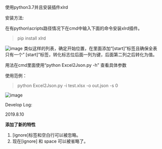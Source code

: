使用python3.7并且安装插件xlrd

安装方法:

在有python\scripts路径情况下在cmd中输入下面的命令安装xlrd插件。

>pip install xlrd

![image](/Temp/1.png)
类似这样的列表，确定开始位置，在里面添加“[start]”标签且确保全表只有一个” [start]”标签，转化标志位后面一列为键，后面第二列之后转化为值。

用法在cmd里面使用“python Excel2Json.py -h” 查看具体参数

使用范例：

>python Excel2Json.py -i test.xlsx -o out.json -s 0

![image](/Temp/2.png)

Develop Log:

2019.8.10

**添加了新的特性**

1. [ignore]标签和空白行可以被忽略。
2. 现在[ignore] 和 space 可以被省略了。